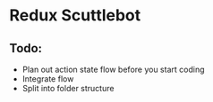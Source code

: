 # Redux Scuttlebot

## Todo:

+ Plan out action state flow before you start coding
+ Integrate flow
+ Split into folder structure

